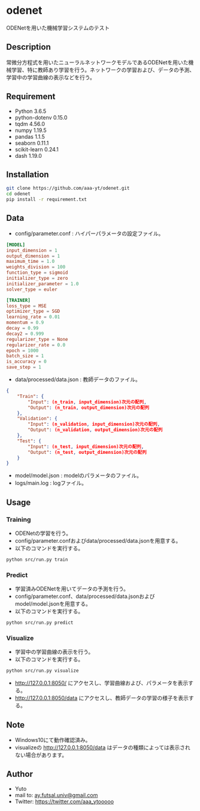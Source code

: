 # odenet

ODENetを用いた機械学習システムのテスト

## Description

常微分方程式を用いたニューラルネットワークモデルであるODENetを用いた機械学習、特に教師あり学習を行う。ネットワークの学習および、データの予測、学習中の学習曲線の表示などを行う。

## Requirement

* Python 3.6.5
* python-dotenv 0.15.0
* tqdm 4.56.0
* numpy 1.19.5
* pandas 1.1.5
* seaborn 0.11.1
* scikit-learn 0.24.1
* dash 1.19.0

## Installation

```bash
git clone https://github.com/aaa-yt/odenet.git
cd odenet
pip install -r requirement.txt
```

## Data

* config/parameter.conf : ハイパーパラメータの設定ファイル。

```conf
[MODEL]
input_dimension = 1
output_dimension = 1
maximum_time = 1.0
weights_division = 100
function_type = sigmoid
initializer_type = zero
initializer_parameter = 1.0
solver_type = euler

[TRAINER]
loss_type = MSE
optimizer_type = SGD
learning_rate = 0.01
momentum = 0.9
decay = 0.99
decay2 = 0.999
regularizer_type = None
regularizer_rate = 0.0
epoch = 1000
batch_size = 1
is_accuracy = 0
save_step = 1
```

* data/processed/data.json : 教師データのファイル。

```json
{
    "Train": {
        "Input": (n_train, input_dimension)次元の配列,
        "Output": (n_train, output_dimension)次元の配列
    },
    "Validation": {
        "Input": (n_validation, input_dimension)次元の配列,
        "Output": (n_validation, output_dimension)次元の配列
    },
    "Test": {
        "Input": (n_test, input_dimension)次元の配列,
        "Output": (n_test, output_dimension)次元の配列
    }
}
```

* model/model.json : modelのパラメータのファイル。
* logs/main.log : logファイル。

## Usage

### Training

* ODENetの学習を行う。
* config/parameter.confおよびdata/processed/data.jsonを用意する。
* 以下のコマンドを実行する。

```bash
python src/run.py train
```

### Predict

* 学習済みODENetを用いてデータの予測を行う。
* config/parameter.conf、data/processed/data.jsonおよびmodel/model.jsonを用意する。
* 以下のコマンドを実行する。

```bash
python src/run.py predict
```

### Visualize

* 学習中の学習曲線の表示を行う。
* 以下のコマンドを実行する。

```bash
python src/run.py visualize
```

* http://127.0.0.1:8050/ にアクセスし、学習曲線および、パラメータを表示する。
* http://127.0.0.1:8050/data にアクセスし、教師データの学習の様子を表示する。

## Note

* Windows10にて動作確認済み。
* visualizeの http://127.0.0.1:8050/data はデータの種類によっては表示されない場合があります。

## Author

* Yuto
* mail to: ay.futsal.univ@gmail.com
* Twitter: https://twitter.com/aaa_ytooooo
